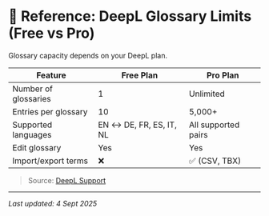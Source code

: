 # 📘 Reference: DeepL Glossary Limits (Free vs Pro)

Glossary capacity depends on your DeepL plan.

| Feature                | Free Plan               | Pro Plan                |
|------------------------|-------------------------|-------------------------|
| Number of glossaries   | 1                       | Unlimited               |
| Entries per glossary   | 10                      | 5,000+                  |
| Supported languages    | EN ↔ DE, FR, ES, IT, NL | All supported pairs     |
| Edit glossary          | Yes                     | Yes                     |
| Import/export terms    | ❌                      | ✅ (CSV, TBX)           |

> Source: [DeepL Support](https://support.deepl.com/)

---
*Last updated: 4 Sept 2025*
